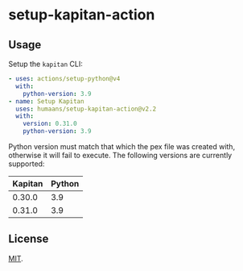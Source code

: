 # setup-kapitan-action

## Usage

Setup the `kapitan` CLI:

```yaml
- uses: actions/setup-python@v4
  with:
    python-version: 3.9
- name: Setup Kapitan
  uses: humaans/setup-kapitan-action@v2.2
  with:
    version: 0.31.0
    python-version: 3.9
```

Python version must match that which the pex file was created with, otherwise it will fail to execute. The following versions are currently supported:

| Kapitan  | Python |
| -------- | ------ |
| 0.30.0   | 3.9    |
| 0.31.0   | 3.9    |

## License

[MIT](LICENSE).
